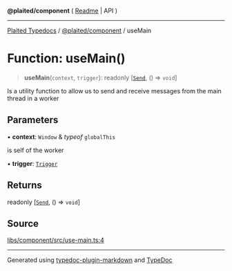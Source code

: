 **@plaited/component** ( [Readme](../README.md) \| API )

***

[Plaited Typedocs](../../../modules.md) / [@plaited/component](../modules.md) / useMain

# Function: useMain()

> **useMain**(`context`, `trigger`): readonly [[`Send`](../type-aliases/Send.md), () => `void`]

Is a utility function to allow us to send and receive messages from the main thread in a worker

## Parameters

▪ **context**: `Window` & *typeof* `globalThis`

is self of the worker

▪ **trigger**: [`Trigger`](../../behavioral/type-aliases/Trigger.md)

## Returns

readonly [[`Send`](../type-aliases/Send.md), () => `void`]

## Source

[libs/component/src/use-main.ts:4](https://github.com/plaited/plaited/blob/b151218/libs/component/src/use-main.ts#L4)

***

Generated using [typedoc-plugin-markdown](https://www.npmjs.com/package/typedoc-plugin-markdown) and [TypeDoc](https://typedoc.org/)
